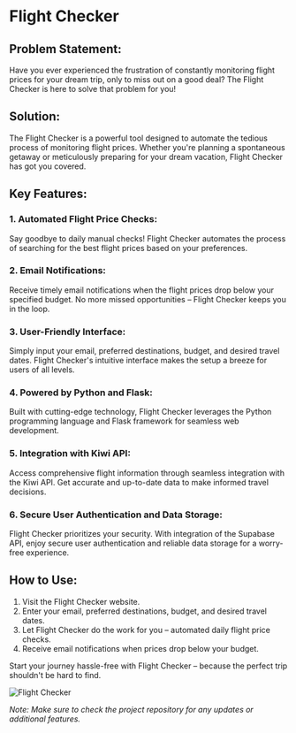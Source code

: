# Flight Checker

## Problem Statement:

Have you ever experienced the frustration of constantly monitoring flight prices for your dream trip, only to miss out on a good deal? The Flight Checker is here to solve that problem for you!

## Solution:

The Flight Checker is a powerful tool designed to automate the tedious process of monitoring flight prices. Whether you're planning a spontaneous getaway or meticulously preparing for your dream vacation, Flight Checker has got you covered.

## Key Features:

### 1. Automated Flight Price Checks:

Say goodbye to daily manual checks! Flight Checker automates the process of searching for the best flight prices based on your preferences.

### 2. Email Notifications:

Receive timely email notifications when the flight prices drop below your specified budget. No more missed opportunities – Flight Checker keeps you in the loop.

### 3. User-Friendly Interface:

Simply input your email, preferred destinations, budget, and desired travel dates. Flight Checker's intuitive interface makes the setup a breeze for users of all levels.

### 4. Powered by Python and Flask:

Built with cutting-edge technology, Flight Checker leverages the Python programming language and Flask framework for seamless web development.

### 5. Integration with Kiwi API:

Access comprehensive flight information through seamless integration with the Kiwi API. Get accurate and up-to-date data to make informed travel decisions.

### 6. Secure User Authentication and Data Storage:

Flight Checker prioritizes your security. With integration of the Supabase API, enjoy secure user authentication and reliable data storage for a worry-free experience.

## How to Use:

1. Visit the Flight Checker website.
2. Enter your email, preferred destinations, budget, and desired travel dates.
3. Let Flight Checker do the work for you – automated daily flight price checks.
4. Receive email notifications when prices drop below your budget.

Start your journey hassle-free with Flight Checker – because the perfect trip shouldn't be hard to find.

![Flight Checker](https://github.com/jesseturner21/Flight_Search/assets/57651174/920e1a35-ca2e-49c7-afd6-c1042f4cdc80)

*Note: Make sure to check the project repository for any updates or additional features.*
